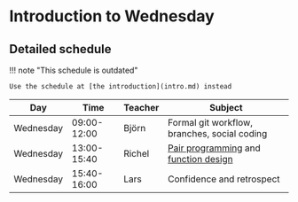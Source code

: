 # Introduction to Wednesday

## Detailed schedule

!!! note "This schedule is outdated"

    Use the schedule at [the introduction](intro.md) instead

Day      |Time       |Teacher|Subject
---------|-----------|-------|-----------------------------------------------------------
Wednesday|09:00-12:00|Björn  |Formal git workflow, branches, social coding
Wednesday|13:00-15:40|Richel |[Pair programming](pair_programming/README.md) and [function design](function_design/README.md)
Wednesday|15:40-16:00|Lars   |Confidence and retrospect
